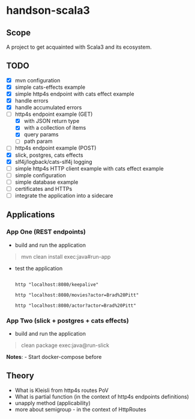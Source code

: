 # handson-scala3

## Scope

 A project to get acquainted with Scala3 and its ecosystem.

## TODO

- [x] mvn configuration
- [x] simple cats-effects example
- [x] simple http4s endpoint with cats effect example
- [x] handle errors
- [x] handle accumulated errors
- [ ] http4s endpoint example (GET)
  - [x] with JSON return type
  - [x] with a collection of items
  - [x] query params
  - [ ] path param
- [ ] http4s endpoint example (POST)
- [x] slick, postgres, cats effects
- [x] slf4j/logback/cats-slf4j logging
- [ ] simple http4s HTTP client example with cats effect example
- [ ] simple configuration
- [ ] simple database example
- [ ] certificates and HTTPs
- [ ] integrate the application into a sidecare

## Applications


### App One (REST endpoints)

- build and run the application

> mvn clean install exec:java#run-app

- test the application

  ```shell

  http "localhost:8080/keepalive"

  http "localhost:8080/movies?actor=Brad%20Pitt"

  http "localhost:8080/actor?actor=Brad%20Pitt"

  ```

### App Two (slick + postgres + cats effects)

- build and run the application

> clean package exec:java@run-slick

  **Notes**:
    - Start docker-compose before


## Theory

- What is Kleisli from http4s routes PoV
- What is partial function (in the context of http4s endpoints definitions)
- unapply method (applicability)
- more about semigroup - in the context of HttpRoutes
